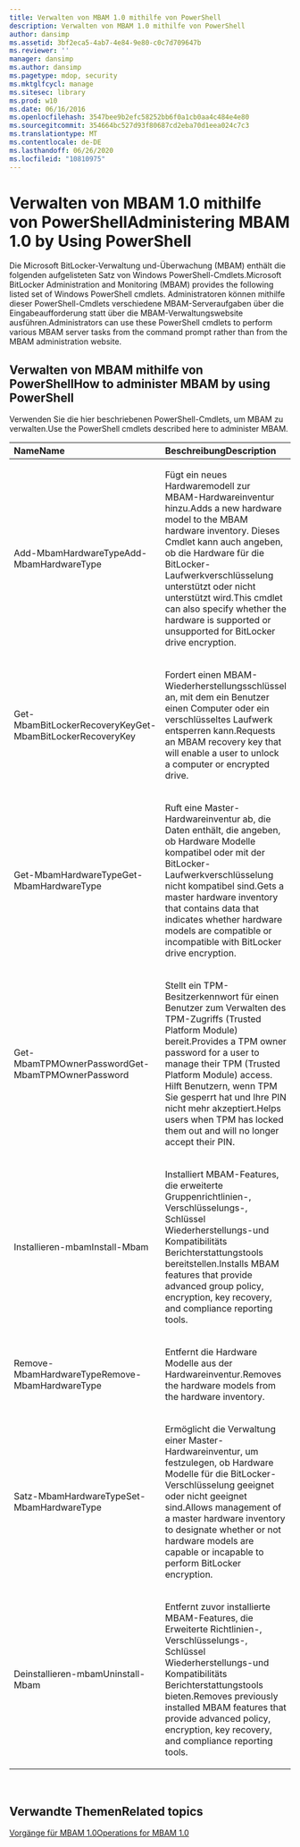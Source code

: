 ```yaml
---
title: Verwalten von MBAM 1.0 mithilfe von PowerShell
description: Verwalten von MBAM 1.0 mithilfe von PowerShell
author: dansimp
ms.assetid: 3bf2eca5-4ab7-4e84-9e80-c0c7d709647b
ms.reviewer: ''
manager: dansimp
ms.author: dansimp
ms.pagetype: mdop, security
ms.mktglfcycl: manage
ms.sitesec: library
ms.prod: w10
ms.date: 06/16/2016
ms.openlocfilehash: 3547bee9b2efc58252bb6f0a1cb0aa4c484e4e80
ms.sourcegitcommit: 354664bc527d93f80687cd2eba70d1eea024c7c3
ms.translationtype: MT
ms.contentlocale: de-DE
ms.lasthandoff: 06/26/2020
ms.locfileid: "10810975"
---
```

# <span data-ttu-id="c0ddd-103">Verwalten von MBAM 1.0 mithilfe von PowerShell</span><span class="sxs-lookup"><span data-stu-id="c0ddd-103">Administering MBAM 1.0 by Using PowerShell</span></span>


<span data-ttu-id="c0ddd-104">Die Microsoft BitLocker-Verwaltung und-Überwachung (MBAM) enthält die folgenden aufgelisteten Satz von Windows PowerShell-Cmdlets.</span><span class="sxs-lookup"><span data-stu-id="c0ddd-104">Microsoft BitLocker Administration and Monitoring (MBAM) provides the following listed set of Windows PowerShell cmdlets.</span></span> <span data-ttu-id="c0ddd-105">Administratoren können mithilfe dieser PowerShell-Cmdlets verschiedene MBAM-Serveraufgaben über die Eingabeaufforderung statt über die MBAM-Verwaltungswebsite ausführen.</span><span class="sxs-lookup"><span data-stu-id="c0ddd-105">Administrators can use these PowerShell cmdlets to perform various MBAM server tasks from the command prompt rather than from the MBAM administration website.</span></span>

## <span data-ttu-id="c0ddd-106">Verwalten von MBAM mithilfe von PowerShell</span><span class="sxs-lookup"><span data-stu-id="c0ddd-106">How to administer MBAM by using PowerShell</span></span>


<span data-ttu-id="c0ddd-107">Verwenden Sie die hier beschriebenen PowerShell-Cmdlets, um MBAM zu verwalten.</span><span class="sxs-lookup"><span data-stu-id="c0ddd-107">Use the PowerShell cmdlets described here to administer MBAM.</span></span>

<table>
<colgroup>
<col width="50%" />
<col width="50%" />
</colgroup>
<thead>
<tr class="header">
<th align="left"><span data-ttu-id="c0ddd-108">Name</span><span class="sxs-lookup"><span data-stu-id="c0ddd-108">Name</span></span></th>
<th align="left"><span data-ttu-id="c0ddd-109">Beschreibung</span><span class="sxs-lookup"><span data-stu-id="c0ddd-109">Description</span></span></th>
</tr>
</thead>
<tbody>
<tr class="odd">
<td align="left"><p><span data-ttu-id="c0ddd-110">Add-MbamHardwareType</span><span class="sxs-lookup"><span data-stu-id="c0ddd-110">Add-MbamHardwareType</span></span></p></td>
<td align="left"><p><span data-ttu-id="c0ddd-111">Fügt ein neues Hardwaremodell zur MBAM-Hardwareinventur hinzu.</span><span class="sxs-lookup"><span data-stu-id="c0ddd-111">Adds a new hardware model to the MBAM hardware inventory.</span></span> <span data-ttu-id="c0ddd-112">Dieses Cmdlet kann auch angeben, ob die Hardware für die BitLocker-Laufwerkverschlüsselung unterstützt oder nicht unterstützt wird.</span><span class="sxs-lookup"><span data-stu-id="c0ddd-112">This cmdlet can also specify whether the hardware is supported or unsupported for BitLocker drive encryption.</span></span></p></td>
</tr>
<tr class="even">
<td align="left"><p><span data-ttu-id="c0ddd-113">Get-MbamBitLockerRecoveryKey</span><span class="sxs-lookup"><span data-stu-id="c0ddd-113">Get-MbamBitLockerRecoveryKey</span></span></p></td>
<td align="left"><p><span data-ttu-id="c0ddd-114">Fordert einen MBAM-Wiederherstellungsschlüssel an, mit dem ein Benutzer einen Computer oder ein verschlüsseltes Laufwerk entsperren kann.</span><span class="sxs-lookup"><span data-stu-id="c0ddd-114">Requests an MBAM recovery key that will enable a user to unlock a computer or encrypted drive.</span></span></p></td>
</tr>
<tr class="odd">
<td align="left"><p><span data-ttu-id="c0ddd-115">Get-MbamHardwareType</span><span class="sxs-lookup"><span data-stu-id="c0ddd-115">Get-MbamHardwareType</span></span></p></td>
<td align="left"><p><span data-ttu-id="c0ddd-116">Ruft eine Master-Hardwareinventur ab, die Daten enthält, die angeben, ob Hardware Modelle kompatibel oder mit der BitLocker-Laufwerkverschlüsselung nicht kompatibel sind.</span><span class="sxs-lookup"><span data-stu-id="c0ddd-116">Gets a master hardware inventory that contains data that indicates whether hardware models are compatible or incompatible with BitLocker drive encryption.</span></span></p></td>
</tr>
<tr class="even">
<td align="left"><p><span data-ttu-id="c0ddd-117">Get-MbamTPMOwnerPassword</span><span class="sxs-lookup"><span data-stu-id="c0ddd-117">Get-MbamTPMOwnerPassword</span></span></p></td>
<td align="left"><p><span data-ttu-id="c0ddd-118">Stellt ein TPM-Besitzerkennwort für einen Benutzer zum Verwalten des TPM-Zugriffs (Trusted Platform Module) bereit.</span><span class="sxs-lookup"><span data-stu-id="c0ddd-118">Provides a TPM owner password for a user to manage their TPM (Trusted Platform Module) access.</span></span> <span data-ttu-id="c0ddd-119">Hilft Benutzern, wenn TPM Sie gesperrt hat und Ihre PIN nicht mehr akzeptiert.</span><span class="sxs-lookup"><span data-stu-id="c0ddd-119">Helps users when TPM has locked them out and will no longer accept their PIN.</span></span></p></td>
</tr>
<tr class="odd">
<td align="left"><p><span data-ttu-id="c0ddd-120">Installieren-mbam</span><span class="sxs-lookup"><span data-stu-id="c0ddd-120">Install-Mbam</span></span></p></td>
<td align="left"><p><span data-ttu-id="c0ddd-121">Installiert MBAM-Features, die erweiterte Gruppenrichtlinien-, Verschlüsselungs-, Schlüssel Wiederherstellungs-und Kompatibilitäts Berichterstattungstools bereitstellen.</span><span class="sxs-lookup"><span data-stu-id="c0ddd-121">Installs MBAM features that provide advanced group policy, encryption, key recovery, and compliance reporting tools.</span></span></p></td>
</tr>
<tr class="even">
<td align="left"><p><span data-ttu-id="c0ddd-122">Remove-MbamHardwareType</span><span class="sxs-lookup"><span data-stu-id="c0ddd-122">Remove-MbamHardwareType</span></span></p></td>
<td align="left"><p><span data-ttu-id="c0ddd-123">Entfernt die Hardware Modelle aus der Hardwareinventur.</span><span class="sxs-lookup"><span data-stu-id="c0ddd-123">Removes the hardware models from the hardware inventory.</span></span></p></td>
</tr>
<tr class="odd">
<td align="left"><p><span data-ttu-id="c0ddd-124">Satz-MbamHardwareType</span><span class="sxs-lookup"><span data-stu-id="c0ddd-124">Set-MbamHardwareType</span></span></p></td>
<td align="left"><p><span data-ttu-id="c0ddd-125">Ermöglicht die Verwaltung einer Master-Hardwareinventur, um festzulegen, ob Hardware Modelle für die BitLocker-Verschlüsselung geeignet oder nicht geeignet sind.</span><span class="sxs-lookup"><span data-stu-id="c0ddd-125">Allows management of a master hardware inventory to designate whether or not hardware models are capable or incapable to perform BitLocker encryption.</span></span></p></td>
</tr>
<tr class="even">
<td align="left"><p><span data-ttu-id="c0ddd-126">Deinstallieren-mbam</span><span class="sxs-lookup"><span data-stu-id="c0ddd-126">Uninstall-Mbam</span></span></p></td>
<td align="left"><p><span data-ttu-id="c0ddd-127">Entfernt zuvor installierte MBAM-Features, die Erweiterte Richtlinien-, Verschlüsselungs-, Schlüssel Wiederherstellungs-und Kompatibilitäts Berichterstattungstools bieten.</span><span class="sxs-lookup"><span data-stu-id="c0ddd-127">Removes previously installed MBAM features that provide advanced policy, encryption, key recovery, and compliance reporting tools.</span></span></p></td>
</tr>
</tbody>
</table>

 

## <span data-ttu-id="c0ddd-128">Verwandte Themen</span><span class="sxs-lookup"><span data-stu-id="c0ddd-128">Related topics</span></span>


[<span data-ttu-id="c0ddd-129">Vorgänge für MBAM 1.0</span><span class="sxs-lookup"><span data-stu-id="c0ddd-129">Operations for MBAM 1.0</span></span>](operations-for-mbam-10.md)

 

 





